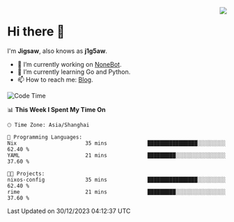 <a href="#">
  <img align="right" src="https://github-readme-stats.vercel.app/api?username=j1g5awi&count_private=true&show_icons=true&title_color=80070B&text_color=B3B3B3&bg_color=212121&icon_color=80070B" />
</a>

# Hi there 👋

I'm **Jigsaw**, also knows as **j1g5aw**.

- 🔭 I’m currently working on [NoneBot](https://github.com/nonebot).
- 🌱 I’m currently learning Go and Python.
- 📫 How to reach me: [Blog](https://blog.maddestroyer.xyz/).

<!--START_SECTION:waka-->
![Code Time](http://img.shields.io/badge/Code%20Time-1%2C335%20hrs%2020%20mins-blue)

📊 **This Week I Spent My Time On** 

```text
🕑︎ Time Zone: Asia/Shanghai

💬 Programming Languages: 
Nix                      35 mins             ████████████████░░░░░░░░░   62.40 % 
YAML                     21 mins             █████████░░░░░░░░░░░░░░░░   37.60 % 

🐱‍💻 Projects: 
nixos-config             35 mins             ████████████████░░░░░░░░░   62.40 % 
rime                     21 mins             █████████░░░░░░░░░░░░░░░░   37.60 % 
```


 Last Updated on 30/12/2023 04:12:37 UTC
<!--END_SECTION:waka-->
